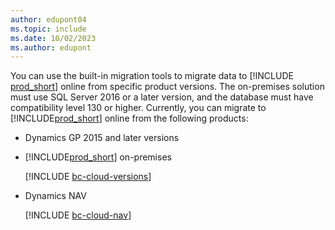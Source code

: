```yaml
---
author: edupont04
ms.topic: include
ms.date: 10/02/2023
ms.author: edupont
---
```

You can use the built-in migration tools to migrate data to [!INCLUDE [prod_short](prod_short.md)] online from specific product versions. The on-premises solution must use SQL Server 2016 or a later version, and the database must have compatibility level 130 or higher. Currently, you can migrate to [!INCLUDE[prod_short](prod_short.md)] online from the following products:

- Dynamics GP 2015 and later versions  
- [!INCLUDE[prod_short](prod_short.md)] on-premises  

  [!INCLUDE [bc-cloud-versions](bc-cloud-versions.md)]
- Dynamics NAV

  


  [!INCLUDE [bc-cloud-nav](../includes/bc-cloud-nav.md)]
